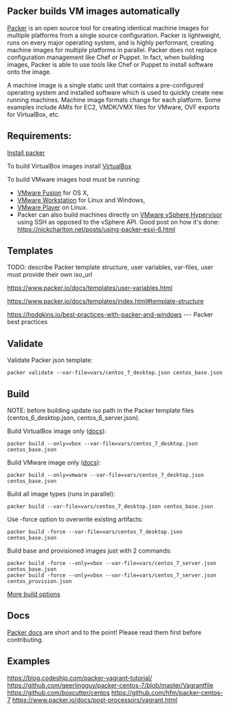 ## Packer builds VM images automatically
[Packer](https://www.packer.io) is an open source tool for creating identical machine images for multiple platforms from a single source configuration. Packer is lightweight, runs on every major operating system, and is highly performant, creating machine images for multiple platforms in parallel. Packer does not replace configuration management like Chef or Puppet. In fact, when building images, Packer is able to use tools like Chef or Puppet to install software onto the image.

A machine image is a single static unit that contains a pre-configured operating system and installed software which is used to quickly create new running machines. Machine image formats change for each platform. Some examples include AMIs for EC2, VMDK/VMX files for VMware, OVF exports for VirtualBox, etc.


## Requirements:
[Install packer](https://www.packer.io/docs/installation.html)

To build VirtualBox images install [VirtualBox](https://www.virtualbox.org/)

To build VMware images host must be running:
 - [VMware Fusion](https://www.vmware.com/products/fusion/overview.html) for OS X,
 - [VMware Workstation](https://www.vmware.com/products/workstation/overview.html) for Linux and Windows,
 - [VMware Player](https://www.vmware.com/products/player/) on Linux.
 - Packer can also build machines directly on [VMware vSphere Hypervisor](https://www.vmware.com/products/vsphere-hypervisor/)
using SSH as opposed to the vSphere API. Good post on how it's done: https://nickcharlton.net/posts/using-packer-esxi-6.html

## Templates
TODO: describe Packer template structure, user variables, var-files, user must provide their own iso_url

https://www.packer.io/docs/templates/user-variables.html

https://www.packer.io/docs/templates/index.html#template-structure

https://hodgkins.io/best-practices-with-packer-and-windows  --- Packer best practices

## Validate
Validate Packer json template:

    packer validate --var-file=vars/centos_7_desktop.json centos_base.json

## Build

NOTE: before building update iso path in the Packer template files (centos_6_desktop.json, centos_6_server.json).

Build VirtualBox image only ([docs](https://www.packer.io/docs/builders/virtualbox-iso.html)):

    packer build --only=vbox --var-file=vars/centos_7_desktop.json centos_base.json

Build VMware image only ([docs](https://www.packer.io/docs/builders/vmware-iso.html)):

    packer build --only=vmware --var-file=vars/centos_7_desktop.json centos_base.json


Build all image types (runs in parallel):

    packer build --var-file=vars/centos_7_desktop.json centos_base.json

Use -force option to overwrite existing artifacts:

    packer build -force --var-file=vars/centos_7_desktop.json centos_base.json
    

Build base and provisioned images just with 2 commands:

    packer build -force --only=vbox --var-file=vars/centos_7_server.json centos_base.json
    packer build -force --only=vbox --var-file=vars/centos_7_server.json centos_provision.json


[More build options](https://www.packer.io/docs/command-line/build.html)

## Docs
[Packer docs](https://www.packer.io/docs/) are short and to the point! Please read them first before contributing.

## Examples
https://blog.codeship.com/packer-vagrant-tutorial/
https://github.com/geerlingguy/packer-centos-7/blob/master/Vagrantfile
https://github.com/boxcutter/centos
https://github.com/hfm/packer-centos-7
https://www.packer.io/docs/post-processors/vagrant.html
